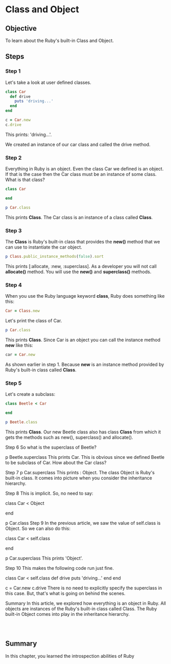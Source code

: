 # Class and Object

## Objective

To learn about the Ruby's built-in Class and Object.

## Steps

### Step 1

Let's take a look at user defined classes.

```ruby
class Car 
  def drive
    puts 'driving...'
  end
end

c = Car.new
c.drive
```

This prints: 'driving...'.

We created an instance of our car class and called the drive method.

### Step 2

Everything in Ruby is an object. Even the class Car we defined is an object. If that is the case then the Car class must be an instance of some class. What is that class?

```ruby
class Car

end

p Car.class
```

This prints **Class**. The Car class is an instance of a class called **Class**.

### Step 3

The **Class** is Ruby's built-in class that provides the **new()** method that we can use to instantiate the car object.

```ruby
p Class.public_instance_methods(false).sort
```

This prints [:allocate, :new, :superclass]. As a developer you will not call **allocate()** method. You will use the **new()** and **superclass()** methods.
 
### Step 4

When you use the Ruby language keyword **class**, Ruby does something like this:

```ruby
Car = Class.new 
```

Let's print the class of Car.

```ruby
p Car.class
```

This prints **Class**. Since Car is an object you can call the instance method **new** like this:

```ruby
car = Car.new
```

As shown earlier in step 1. Because **new** is an instance method provided by Ruby's built-in class called **Class**.

### Step 5

Let's create a subclass:

```ruby
class Beetle < Car

end

p Beetle.class
```

This prints **Class**. Our new Beetle class also has class **Class** from which it gets the methods such as new(), superclass() and allocate().

Step 6
So what is the superclass of Beetle?

p Beetle.superclass
This prints Car. This is obvious since we defined Beetle to be subclass of Car. How about the Car class?

Step 7
p Car.superclass
This prints : Object. The class Object is Ruby's built-in class. It comes into picture when you consider the inheritance hierarchy.

Step 8
This is implicit. So, no need to say:

class Car < Object

end

p Car.class
Step 9
In the previous article, we saw the value of self.class is Object. So we can also do this:

class Car < self.class

end

p Car.superclass
This prints 'Object'.

Step 10
This makes the following code run just fine.

class Car < self.class
  def drive
    puts 'driving...'
  end
end

c = Car.new
c.drive
There is no need to explicitly specify the superclass in this case. But, that's what is going on behind the scenes.

Summary
In this article, we explored how everything is an object in Ruby. All objects are instances of the Ruby's built-in class called Class. The Ruby built-in Object comes into play in the inheritance hierarchy.
```ruby

```




```ruby

```



```ruby

```



## Summary

In this chapter, you learned the introspection abilities of Ruby 

